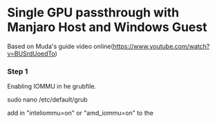 # Single GPU passthrough with Manjaro Host and Windows Guest

Based on Muda's guide video online(https://www.youtube.com/watch?v=BUSrdUoedTo)

### Step 1
Enabling IOMMU in he grubfile.

sudo nano /etc/default/grub

add in "inteliommu=on" or "amd_iommu=on" to the 
